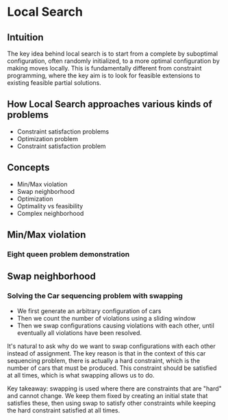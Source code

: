 Local Search
============


Intuition
---------

The key idea behind local search is to start from a complete by suboptimal configuration, often randomly initialized, to a more optimal configuration by making moves locally. This is fundamentally different from constraint programming, where the key aim is to look for feasible extensions to existing feasible partial solutions.

## How Local Search approaches various kinds of problems

* Constraint satisfaction problems
* Optimization problem
* Constraint satisfaction problem



## Concepts

* Min/Max violation
* Swap neighborhood
* Optimization
* Optimality vs feasibility
* Complex neighborhood


## Min/Max violation

### Eight queen problem demonstration



## Swap neighborhood

### Solving the Car sequencing problem with swapping


* We first generate an arbitrary configuration of cars
* Then we count the number of violations using a sliding window
* Then we swap configurations causing violations with each other, until eventually all violations have been resolved.

It's natural to ask why do we want to swap configurations with each other instead of assignment. The key reason is that in the context of this car sequencing problem, there is actually a hard constraint, which is the number of cars that must be produced. This constraint should be satisfied at all times, which is what swapping allows us to do.

Key takeaway: swapping is used where there are constraints that are "hard" and cannot change. We keep them fixed by creating an initial state that satisfies these, then using swap to satisfy other constraints while keeping the hard constraint satisfied at all times. 